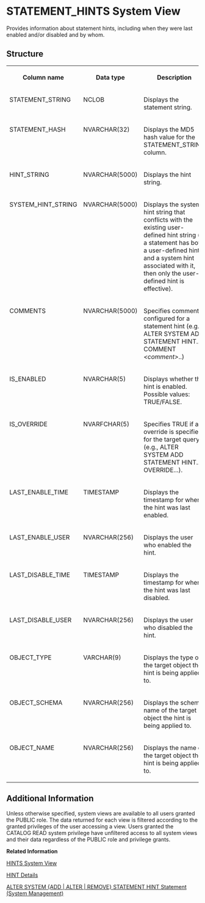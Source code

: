 <!-- loio161a91a544a442a4b66da674a80d98e0 -->

# STATEMENT\_HINTS System View

Provides information about statement hints, including when they were last enabled and/or disabled and by whom.



<a name="loio161a91a544a442a4b66da674a80d98e0___t_a_b_l_e_s_1struct_TABLES"/>

## Structure


<table>
<tr>
<th valign="top">

Column name

</th>
<th valign="top">

Data type

</th>
<th valign="top">

Description

</th>
</tr>
<tr>
<td valign="top">

STATEMENT\_STRING

</td>
<td valign="top">

NCLOB

</td>
<td valign="top">

Displays the statement string.

</td>
</tr>
<tr>
<td valign="top">

STATEMENT\_HASH

</td>
<td valign="top">

NVARCHAR\(32\)

</td>
<td valign="top">

Displays the MD5 hash value for the STATEMENT\_STRING column.

</td>
</tr>
<tr>
<td valign="top">

HINT\_STRING

</td>
<td valign="top">

NVARCHAR\(5000\)

</td>
<td valign="top">

Displays the hint string.

</td>
</tr>
<tr>
<td valign="top">

SYSTEM\_HINT\_STRING

</td>
<td valign="top">

NVARCHAR\(5000\)

</td>
<td valign="top">

Displays the system hint string that conflicts with the existing user-defined hint string \(if a statement has both a user-defined hint and a system hint associated with it, then only the user-defined hint is effective\).

</td>
</tr>
<tr>
<td valign="top">

COMMENTS

</td>
<td valign="top">

NVARCHAR\(5000\)

</td>
<td valign="top">

Specifies comments configured for a statement hint \(e.g., ALTER SYSTEM ADD STATEMENT HINT.. COMMENT *<comment\>*..\)

</td>
</tr>
<tr>
<td valign="top">

IS\_ENABLED

</td>
<td valign="top">

NVARCHAR\(5\)

</td>
<td valign="top">

Displays whether the hint is enabled. Possible values: TRUE/FALSE.

</td>
</tr>
<tr>
<td valign="top">

IS\_OVERRIDE

</td>
<td valign="top">

NVARFCHAR\(5\)

</td>
<td valign="top">

Specifies TRUE if an override is specified for the target query \(e.g., ALTER SYSTEM ADD STATEMENT HINT.. OVERRIDE...\).

</td>
</tr>
<tr>
<td valign="top">

LAST\_ENABLE\_TIME

</td>
<td valign="top">

TIMESTAMP

</td>
<td valign="top">

Displays the timestamp for when the hint was last enabled.

</td>
</tr>
<tr>
<td valign="top">

LAST\_ENABLE\_USER

</td>
<td valign="top">

NVARCHAR\(256\)

</td>
<td valign="top">

Displays the user who enabled the hint.

</td>
</tr>
<tr>
<td valign="top">

LAST\_DISABLE\_TIME

</td>
<td valign="top">

TIMESTAMP

</td>
<td valign="top">

Displays the timestamp for when the hint was last disabled.

</td>
</tr>
<tr>
<td valign="top">

LAST\_DISABLE\_USER

</td>
<td valign="top">

NVARCHAR\(256\)

</td>
<td valign="top">

Displays the user who disabled the hint.

</td>
</tr>
<tr>
<td valign="top">

OBJECT\_TYPE

</td>
<td valign="top">

VARCHAR\(9\)

</td>
<td valign="top">

Displays the type of the target object the hint is being applied to.

</td>
</tr>
<tr>
<td valign="top">

OBJECT\_SCHEMA

</td>
<td valign="top">

NVARCHAR\(256\)

</td>
<td valign="top">

Displays the schema name of the target object the hint is being applied to.

</td>
</tr>
<tr>
<td valign="top">

OBJECT\_NAME

</td>
<td valign="top">

NVARCHAR\(256\)

</td>
<td valign="top">

Displays the name of the target object the hint is being applied to.

</td>
</tr>
</table>



<a name="loio161a91a544a442a4b66da674a80d98e0__section_z4m_zvz_2zb"/>

## Additional Information

Unless otherwise specified, system views are available to all users granted the PUBLIC role. The data returned for each view is filtered according to the granted privileges of the user accessing a view. Users granted the CATALOG READ system privilege have unfiltered access to all system views and their data regardless of the PUBLIC role and privilege grants.

**Related Information**  


[HINTS System View](hints-system-view-f55ce8e.md "Provides all available hints to be used in WITH HINT clauses.")

[HINT Details](../../010-SQL-Reference/012-SQL-Statements/hint-details-4ba9edc.md "The SQL Optimizer usually determines the access path (for example, index search versus table scan) on the basis of the costs (Cost-Based Optimizer). You can override the SQL Optimizer choice by explicitly specifying hints in the query that enforces a certain access path.")

[ALTER SYSTEM \{ADD | ALTER | REMOVE\} STATEMENT HINT Statement \(System Management\)](../../010-SQL-Reference/012-SQL-Statements/alter-system-add-alter-remove-statement-hint-statement-system-management-1ec23ef.md "Adds, alters, or removes statement hints from the system to a specified query or statement hash.")

